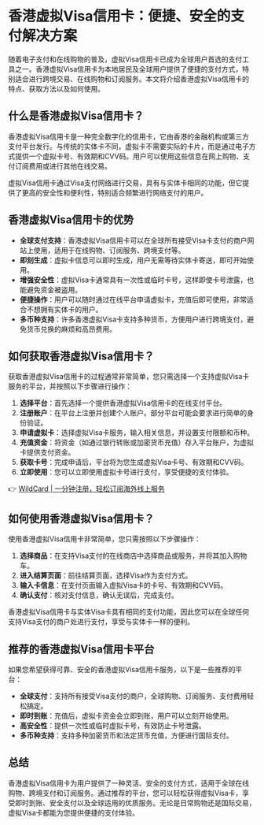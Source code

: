 # 香港虚拟Visa信用卡：便捷、安全的支付解决方案

随着电子支付和在线购物的普及，虚拟Visa信用卡已成为全球用户首选的支付工具之一。香港虚拟Visa信用卡为本地居民及全球用户提供了便捷的支付方式，特别适合进行跨境交易、在线购物和订阅服务。本文将介绍香港虚拟Visa信用卡的特点、获取方法以及如何使用。

## 什么是香港虚拟Visa信用卡？

香港虚拟Visa信用卡是一种完全数字化的信用卡，它由香港的金融机构或第三方支付平台发行。与传统的实体卡不同，虚拟卡不需要实际的卡片，而是通过电子方式提供一个虚拟卡号、有效期和CVV码。用户可以使用这些信息在网上购物、支付订阅费用或进行其他在线交易。

虚拟Visa信用卡通过Visa支付网络进行交易，具有与实体卡相同的功能，但它提供了更高的安全性和便利性，特别适合频繁进行网络支付的用户。

## 香港虚拟Visa信用卡的优势

- **全球支付支持**：香港虚拟Visa信用卡可以在全球所有接受Visa卡支付的商户网站上使用，适用于在线购物、订阅服务、跨境支付等。
- **即刻生成**：虚拟卡信息可以即时生成，用户无需等待实体卡寄送，即可开始使用。
- **增强安全性**：虚拟Visa卡通常具有一次性或临时卡号，这样即使卡号泄露，也能避免资金被盗用。
- **便捷操作**：用户可以随时通过在线平台申请虚拟卡，充值后即可使用，非常适合不想拥有实体卡的用户。
- **多币种支持**：许多香港虚拟Visa卡支持多种货币，方便用户进行跨境支付，避免货币兑换的麻烦和高昂费用。

## 如何获取香港虚拟Visa信用卡？

获取香港虚拟Visa信用卡的过程通常非常简单，您只需选择一个支持虚拟Visa卡服务的平台，并按照以下步骤进行操作：

1. **选择平台**：首先选择一个提供香港虚拟Visa信用卡的在线支付平台。
2. **注册账户**：在平台上注册并创建个人账户。部分平台可能会要求进行简单的身份验证。
3. **申请虚拟卡**：选择虚拟Visa卡服务，输入相关信息，并设置支付限额和币种。
4. **充值资金**：将资金（如通过银行转账或加密货币充值）存入平台账户，为虚拟卡提供支付资金。
5. **获取卡号**：完成申请后，平台将为您生成虚拟Visa卡号、有效期和CVV码。
6. **立即使用**：您可以立即使用虚拟卡号进行支付，享受便捷的支付体验。

👉 [WildCard | 一分钟注册，轻松订阅海外线上服务](https://bbtdd.com/WildCard)

## 如何使用香港虚拟Visa信用卡？

使用香港虚拟Visa信用卡非常简单，您只需按照以下步骤操作：

1. **选择商品**：在支持Visa支付的在线商店中选择商品或服务，并将其加入购物车。
2. **进入结算页面**：前往结算页面，选择Visa作为支付方式。
3. **输入卡信息**：在支付页面输入虚拟Visa卡的卡号、有效期和CVV码。
4. **确认支付**：核对支付信息，确认无误后，完成支付。

香港虚拟Visa信用卡与实体Visa卡具有相同的支付功能，因此您可以在全球任何支持Visa支付的商户处进行支付，享受与实体卡一样的便利。

## 推荐的香港虚拟Visa信用卡平台

如果您希望获得可靠、安全的香港虚拟Visa信用卡服务，以下是一些推荐的平台：

- **全球支付**：支持所有接受Visa支付的商户，全球购物、订阅服务、支付费用轻松搞定。
- **即时到账**：充值后，虚拟卡资金会立即到账，用户可以立刻开始使用。
- **高安全性**：提供一次性或临时虚拟卡号，有效防止卡号泄露。
- **多币种支持**：支持多种加密货币和法定货币充值，方便进行国际支付。

## 总结

香港虚拟Visa信用卡为用户提供了一种灵活、安全的支付方式，适用于全球在线购物、跨境支付和订阅服务。通过推荐的平台，您可以轻松获得虚拟Visa卡，享受即时到账、安全支付以及全球适用的优质服务。无论是日常购物还是国际交易，虚拟Visa卡都能为您提供便捷的支付体验。
